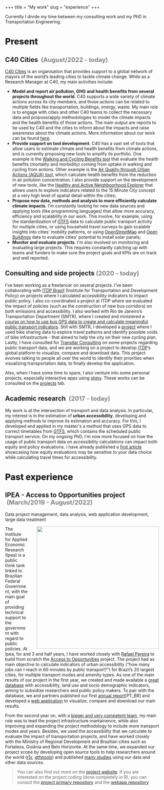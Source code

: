 +++
title = "My work"
slug = "experience"
+++


Currently I divide my time between my consulting work and my PhD in Transportation Engineering.

<h1 style="font-weight:800">Present</h1>

<h2 id="experience_c40" class="accordion" ><span>C40 Cities <span style="color: grey; font-size: 20px; margin-left: 5px">(August/2022 - today)</span> <a name="experience_c40"></a></span></h2>
<div class="accordion-content">


[C40 Cities](https://www.c40.org/about-c40/) is an organisation that provides support to a global network of mayors of the world’s leading cities to tackle climate change. While as a Research Manager at C40, my main activities include:

- **Model and report air pollution, GHG and health benefits from several projects throughout the world**. C40 supports a wide variety of climate actions across its city members, and those actions can be related to multiple fields like transportation, buildings, energy, waste. My main role is to engage with cities and other C40 teams to collect the necessary data and propose/apply methodologies to model the climate impacts and the health benefits of those actions. The main output are reports to be used by C40 and the cities to inform about the impacts and raise awareness about the climate actions. More information about our work can be found [here](https://www.c40.org/benefits-urban-climate-action/).
- **Provide support on tool development**. C40 has a vast set of tools that allow users to estimate climate and health benefits from climate actions, and is currently proposing new tools to amplify its portfolio. One example is the [Walking and Cycling Benefits tool](https://www.c40knowledgehub.org/s/article/Walking-and-Cycling-Benefits-Tool?language=en_US) that evaluate the health benefits (mortality and morbidity) coming from uptake in walking and cycling from actions. Other example is the [Air Quality through Urban Actions (AQUA) tool](https://www.c40knowledgehub.org/s/article/AQUA-Air-Quality-through-Urban-Actions-tool?language=en_US), which calculate health benefits from the reduction in air pollution concentration. I also provide support on the development of new tools, like the [Healthy and Active Neighboorhood Explorer]() that allows users to explore indicators related to the 15 Minute City concept at a very high level of spatial detail within the cities;  
- **Propose new data, methods and analysis to more efficiently calculate climate impacts**. I'm constantly looking for new data sources and applying tools (like programming languages) that allow more accuracy, efficiency and scalability in our work. This involve, for example, using the standardization of [GTFS](https://developers.google.com/transit/gtfs) data to calculate public transport activity for multiple cities, or using household travel surveys to gain scalable insights into cities' mobility patterns, or using [OpenStreetMap](https://www.openstreetmap.org/) and [Open Buildings](https://sites.research.google/open-buildings/) data to evaluate cities' potential to install solar panels; 
- **Monitor and evaluate projects**. I'm also involved on monitoring and evaluating large projects. This requires constantly catching up with teams and funders to make sure the project goals and KPIs are on track and well reported. 

</div>

<h2 id="experience_consulting"  class="accordion" ><span>Consulting and side projects<span style="color: grey; font-size: 20px; margin-left: 5px">(2020 - today)</span><a name="experience_consulting"></a></h2>

<div class="accordion-content">

I’ve been working as a freelancer on several projects. I’ve been collaborating with [ITDP Brazil](https://itdpbrasil.org/) (Institute for Transportation and Development Policy) on projects where I calculated accessibility indicators to impact public policy. I also co-coordinated a project at ITDP where we evaluated the impact of policies (such as the construction of new bus corridors) on both emissions and accessibility. I also worked with Rio de Janeiro’s Transportation Department (SMTR), where I created and ministered a [course on how to use bus GPS data to create and calculate meaningful public transport indicators](https://github.com/kauebraga/curso_r_transportes). Still with SMTR, I developed a [project](https://github.com/kauebraga/smtr_malha_cicloviaria) where I used bike sharing data to explore travel patterns and identify possible voids of bike infrastructure - that aimed to help the city on their new cycling plan. Lastly, I have consulted for [Transitar Consulting](https://www.transitarconsultoria.com/) on some projects regarding public transport data, and we are working on a project to develop [ITDP](https://www.itdp.org/)’s global platform to visualize, compare and download data. This project evolves talking to people all over the world to identify their priorities when visualizing transportation data, to finally develop the application.

Also, when I have some time to spare, I also venture into some personal projects, especially interactive apps using [shiny](https://shiny.rstudio.com/). These works can be consulted on the [projects](/projects) tab.

</div>


<h2  id="experience_academic" class="accordion" ><span>Academic research <span style="color: grey; font-size: 20px; margin-left: 5px">(2017 - today)</span><a name="experience_academic"></a></h2>

<div class="accordion-content">

My work is at the intersection of transport and data analysis. In particular, my interest is in the estimation of **urban accessibility**, developing and applying methods to improve its estimation and accuracy.
For this, I developed and applied in my master's a method that uses GPS data to correct timetables from [GTFS](https://developers.google.com/transit/gtfs), which contains the scheduled public transport service. On my ongoing PhD, I'm now more focused on how the usage of public transport data on accessibility calculations can impact both equity and policy evaluations. I have already published a [first article](https://www.sciencedirect.com/science/article/pii/S0966692323000625) showcasing how equity evaluations may be sensitive to your data choice while calculating travel times for accessibility.

</div>


<h1 style="font-weight:800">Past experience</h1>

<h2  id="experience_ipea" class="accordion" ><span>IPEA - Access to Opportunities project <span style="color: grey; font-size: 20px; margin-left: 5px">(March/2019 - August/2022)</span><a name="experience_ipea"></a></h2>

<div class="accordion-content">

Data project management, data analysis, web application development, large data treatment

  <img src="https://www.ipea.gov.br/acessooportunidades/img/gif_cidades.gif " width=400 style="float: right; margin-left: 30px; border: solid 1 px;">

The Institute for Applied Economic Research (Ipea) is a public think tank linked to Brazilian Federal Government, with the main goal of providing technical support to the government with regard to public policies. At Ipea, for and 3 and half years, I have worked closely with [Rafael Pereira](https://www.urbandemographics.org/about/) to build from scratch the  [Access to Opportunities](https://www.ipea.gov.br/acessooportunidades/en/) project. The project had as main objective to calculate indicators of urban accessibility (“how many jobs can I reach in 60 minutes by public transport?”) for Brazil’s 20 largest cities, for multiple transport modes and amenity types. As one of the main results of our project in the first year, we created and made available a [great database](https://www.ipea.gov.br/acessooportunidades/en/dados/) with accessibility, land use and socio demographic indicators, aiming to subsidize researchers and public policy makers. To pair with the database, we and partners published our first [annual report](https://www.ipea.gov.br/acessooportunidades/publication/2019_td2535/)[PT_BR] and developed a [web application](https://www.ipea.gov.br/acessooportunidades/en/mapa/) to visualize, compare and download our main results.

From the second year on, with a [bigger and very competent team](https://www.ipea.gov.br/acessooportunidades/en/equipe/), my main role was to lead the project infrastructure  mantainence, while also improving and expanding the project methodology to include more transport modes and years. Besides, we used the accessibility that we calculate to evaluate the impact of transportation projects, and have worked closely with the Ministry of Regional Development and Brazilian cities such as Fortaleza, Goiânia and Belo Horizonte. At the same time, we expanded our project scope by developing open source tools to help researchers around the world ([r5r](https://github.com/ipeaGIT/r5r), [gtfstools](https://github.com/ipeaGIT/gtfstools)) and published [many studies](https://www.ipea.gov.br/acessooportunidades/en/publicacoes/) using our data and other data sources.

<!--- <div style = "background-color: white; border: 0; border-style: solid; border-color: grey; border-radius: 2px; padding: 10px; box-shadow: 0 2px 8px rgb(0 0 0 / 0.2); background-color: grey15"> --->

>You can also find out more on the [project website](https://www.ipea.gov.br/acessooportunidades/en/). If you are interested on the project coding (done completely in R), you can consult the [project primary repository](https://github.com/ipeaGIT/acesso_oport) and the [webapp repository](https://github.com/ipeaGIT/acesso_app)

</div>

<!--- </div> --->





<!---
</div>
  </div>
</div>

  <div class="accordion" id="accordionExample1" style = "padding-top: 50px">
  <div class="accordion-item">
    <h1 class="accordion-header" id="headingOne1">
      <button class="accordion-button" type="button" data-bs-toggle="collapse" data-bs-target="#collapseOne1" aria-expanded="true" aria-controls="collapseOne">
        My Skillset
      </button>
    </h1>
    <div id="collapseOne1" class="accordion-collapse collapse show" aria-labelledby="headingOne" data-bs-parent="#accordionExample1">
      <div class="accordion-body">

Given my experience and, I can highlight a few skills that set me apart:

## Soft skills

- [Independence](): I have always worked on positions that gave me great liberty while choosing the topics that I wanted to focus my work and managing my time. This was a great fit to my actual preferences while working in my career, and also gave me the opportunity to improve my work management skills; 
- [Ability to (self) learn](): I have always enjoyed to learn hard things by myself. This has been the case for multiple softwares, programming languages and frameworks. This has helped my tremendously while progressing in my career, aligned with 

## Hard skills
- [Profiency working with R](): I have developed a great capacity of seamlessly, efficiently working with R;
- **Experience developing web apllications with Shiny**:


</div>
  </div>
</div>

--->